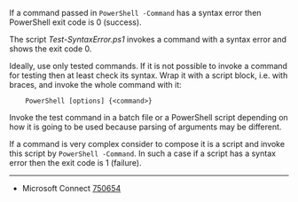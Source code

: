 
If a command passed in `PowerShell -Command` has a syntax error then PowerShell
exit code is 0 (success).

The script *Test-SyntaxError.ps1* invokes a command with a syntax error and
shows the exit code 0.

Ideally, use only tested commands. If it is not possible to invoke a command
for testing then at least check its syntax. Wrap it with a script block, i.e.
with braces, and invoke the whole command with it:

```batchfile
    PowerShell [options] {<command>}
```

Invoke the test command in a batch file or a PowerShell script depending on how
it is going to be used because parsing of arguments may be different.

If a command is very complex consider to compose it is a script and invoke this
script by `PowerShell -Command`. In such a case if a script has a syntax error
then the exit code is 1 (failure).

---

- Microsoft Connect [750654](https://connect.microsoft.com/PowerShell/feedback/details/750654)
